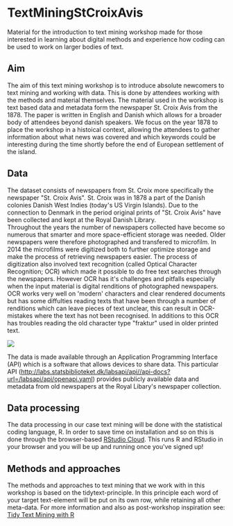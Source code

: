 # TextMiningStCroixAvis
Material for the introduction to text mining workshop made for those interested in learning about digital methods and experience how coding can be used to work on larger bodies of text.

## Aim
The aim of this text mining workshop is to introduce absolute newcomers to text mining and working with data. This is done by attendees working with the methods and material themselves. The material used in the workshop is text based data and metadata form the newspaper St. Croix Avis from the 1878. The paper is written in English and Danish which allows for a broader body of attendees beyond danish speakers. We focus on the year 1878 to place the workshop in a histoical context, allowing the attendees to gather information about what news was covered and which keywords could be interesting during the time shortly before the end of European settlement of the island.

## Data
The dataset consists of newspapers from St. Croix more specifically the newspaper "St. Croix Avis". St. Croix was in 1878 a part of the Danish colonies Danish West Indies (today's US Virgin Islands). Due to the connection to Denmark in the period original prints of "St. Croix Avis" have been collected and kept at the Royal Danish Library.  
Throughout the years the number of newspapers collected have become so numerous that smarter and more space-efficient storage was needed. Older newspapers were therefore photographed and transfered to microfilm. In 2014 the microfilms were digitized both to further optimize storage and make the process of retrieving newspapers easier. The process of digitization also involved text recognition (called Optical Character Recognition; OCR) which made it possible to do free text searches through the newspapers. However OCR has it's challenges and pitfalls especially when the input material is digital renditions of photographed newspapers. OCR works very well on 'modern' characters and clear rendered documents but has some diffulties reading texts that have been through a number of renditions which can leave pieces of text unclear, this can result in OCR-mistakes where the text has not been recognised. In additions to this OCR has troubles reading the old character type "fraktur" used in older printed text.

![](https://github.com/TokeJoMu/imagework/blob/main/CroixForside.png)

The data is made available through an Application Programming Interface (API) which is a software that allows devices to share data. This particular API (http://labs.statsbiblioteket.dk/labsapi/api//api-docs?url=/labsapi/api/openapi.yaml) provides publicly available data and metadata from old newspapers at the Royal Libary's newspaper collection.

## Data processing
The data processing in our case text mining will be done with the statistical coding language, R. In order to save time on installation and so on this is done through the browser-based [RStudio Cloud](https://rstudio.cloud/). This runs R and RStudio in your browser and you will be up and running once you've signed up!

## Methods and approaches
The methods and approaches to text mining that we work with in this workshop is based on the tidytext-principle. In this principle each word of your target text-element will be put on its own row, while retaining all other meta-data. For more information and also as post-workshop inspiration see: [Tidy Text Mining with R](https://www.tidytextmining.com)
